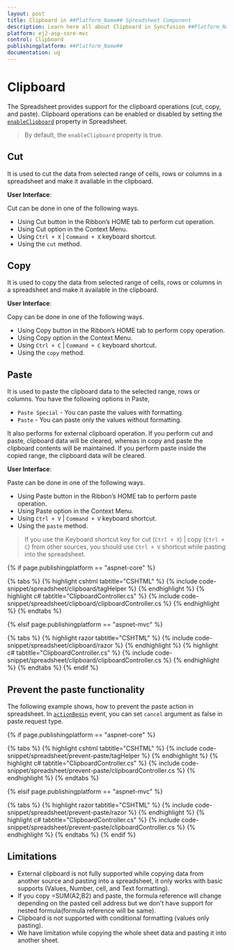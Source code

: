 ```yaml
---
layout: post
title: Clipboard in ##Platform_Name## Spreadsheet Component
description: Learn here all about Clipboard in Syncfusion ##Platform_Name## Spreadsheet component of Syncfusion Essential JS 2 and more.
platform: ej2-asp-core-mvc
control: Clipboard
publishingplatform: ##Platform_Name##
documentation: ug
---
```



# Clipboard

The Spreadsheet provides support for the clipboard operations (cut, copy, and paste). Clipboard operations can be enabled or disabled by setting the [`enableClipboard`](https://help.syncfusion.com/cr/aspnetcore-js2/Syncfusion.EJ2.Spreadsheet.Spreadsheet.html#Syncfusion_EJ2_Spreadsheet_Spreadsheet_EnableClipboard) property in Spreadsheet.

> By default, the `enableClipboard` property is true.

## Cut

It is used to cut the data from selected range of cells, rows or columns in a spreadsheet and make it available in the clipboard.

**User Interface**:

Cut can be done in one of the following ways.

* Using Cut button in the Ribbon’s HOME tab to perform cut operation.
* Using Cut option in the Context Menu.
* Using `Ctrl + X` | `Command + X` keyboard shortcut.
* Using the `cut` method.

## Copy

It is used to copy the data from selected range of cells, rows or columns in a spreadsheet and make it available in the clipboard.

**User Interface**:

Copy can be done in one of the following ways.

* Using Copy button in the Ribbon’s HOME tab to perform copy operation.
* Using Copy option in the Context Menu.
* Using `Ctrl + C` | `Command + C` keyboard shortcut.
* Using the `copy` method.

## Paste

It is used to paste the clipboard data to the selected range, rows or columns. You have the following options in Paste,

* `Paste Special` - You can paste the values with formatting.
* `Paste` - You can paste only the values without formatting.

It also performs for external clipboard operation. If you perform cut and paste, clipboard data will be cleared, whereas in copy and paste the clipboard contents will be maintained. If you perform paste inside the copied range, the clipboard data will be cleared.

**User Interface**:

Paste can be done in one of the following ways.

* Using Paste button in the Ribbon’s HOME tab to perform paste operation.
* Using Paste option in the Context Menu.
* Using `Ctrl + V` | `Command + V` keyboard shortcut.
* Using the `paste` method.

> If you use the Keyboard shortcut key for cut (`Ctrl + X`) | copy (`Ctrl + C`) from other sources, you should use `Ctrl + V` shortcut while pasting into the spreadsheet.

{% if page.publishingplatform == "aspnet-core" %}

{% tabs %}
{% highlight cshtml tabtitle="CSHTML" %}
{% include code-snippet/spreadsheet/clipboard/tagHelper %}
{% endhighlight %}
{% highlight c# tabtitle="ClipboardController.cs" %}
{% include code-snippet/spreadsheet/clipboard/clipboardController.cs %}
{% endhighlight %}
{% endtabs %}

{% elsif page.publishingplatform == "aspnet-mvc" %}

{% tabs %}
{% highlight razor tabtitle="CSHTML" %}
{% include code-snippet/spreadsheet/clipboard/razor %}
{% endhighlight %}
{% highlight c# tabtitle="ClipboardController.cs" %}
{% include code-snippet/spreadsheet/clipboard/clipboardController.cs %}
{% endhighlight %}
{% endtabs %}
{% endif %}



## Prevent the paste functionality

The following example shows, how to prevent the paste action in spreadsheet. In [`actionBegin`](https://help.syncfusion.com/cr/aspnetcore-js2/Syncfusion.EJ2.Spreadsheet.Spreadsheet.html#Syncfusion_EJ2_Spreadsheet_Spreadsheet_ActionBegin) event, you can set `cancel` argument as false in paste request type.

{% if page.publishingplatform == "aspnet-core" %}

{% tabs %}
{% highlight cshtml tabtitle="CSHTML" %}
{% include code-snippet/spreadsheet/prevent-paste/tagHelper %}
{% endhighlight %}
{% highlight c# tabtitle="ClipboardController.cs" %}
{% include code-snippet/spreadsheet/prevent-paste/clipboardController.cs %}
{% endhighlight %}
{% endtabs %}

{% elsif page.publishingplatform == "aspnet-mvc" %}

{% tabs %}
{% highlight razor tabtitle="CSHTML" %}
{% include code-snippet/spreadsheet/prevent-paste/razor %}
{% endhighlight %}
{% highlight c# tabtitle="ClipboardController.cs" %}
{% include code-snippet/spreadsheet/prevent-paste/clipboardController.cs %}
{% endhighlight %}
{% endtabs %}
{% endif %}



## Limitations

* External clipboard is not fully supported while copying data from another source and pasting into a spreadsheet, it only works with basic supports (Values, Number, cell, and Text formatting).
* If you copy =SUM(A2,B2) and paste, the formula reference will change depending on the pasted cell address but we don't have support for nested formula(formula reference will be same).
* Clipboard is not supported with conditional formatting (values only pasting).
* We have limitation while copying the whole sheet data and pasting it into another sheet.